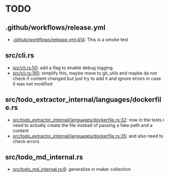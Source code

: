 # TODO
## .github/workflows/release.yml
* [.github/workflows/release.yml:414](.github/workflows/release.yml#L414): This is a smoke test

## src/cli.rs
* [src/cli.rs:50](src/cli.rs#L50): add a flag to enable debug logging
* [src/cli.rs:195](src/cli.rs#L195): simplify this, maybe move to git_utils and maybe do not check if content changed but just try to add it and ignore errors in case it was not modified

## src/todo_extractor_internal/languages/dockerfile.rs
* [src/todo_extractor_internal/languages/dockerfile.rs:32](src/todo_extractor_internal/languages/dockerfile.rs#L32): now in the tests i need to actually create the file instead of passing a fake path and a content
* [src/todo_extractor_internal/languages/dockerfile.rs:35](src/todo_extractor_internal/languages/dockerfile.rs#L35): and also need to check errors

## src/todo_md_internal.rs
* [src/todo_md_internal.rs:6](src/todo_md_internal.rs#L6): generalize in maker collection
